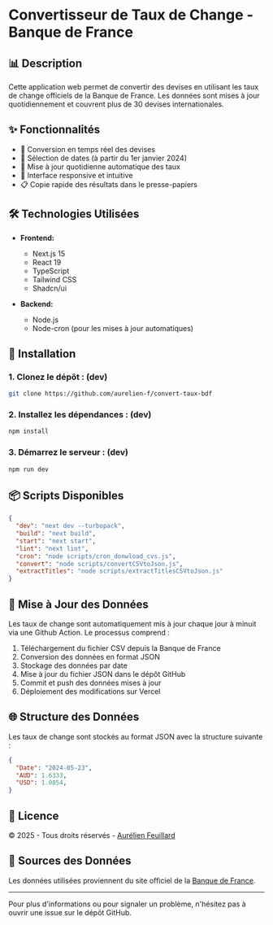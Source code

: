 # Convertisseur de Taux de Change - Banque de France

## 📊 Description

Cette application web permet de convertir des devises en utilisant les taux de change officiels de la Banque de France. Les données sont mises à jour quotidiennement et couvrent plus de 30 devises internationales.

## ✨ Fonctionnalités

- 💱 Conversion en temps réel des devises
- 📅 Sélection de dates (à partir du 1er janvier 2024)
- 🔄 Mise à jour quotidienne automatique des taux
- 📱 Interface responsive et intuitive
- 📋 Copie rapide des résultats dans le presse-papiers

## 🛠️ Technologies Utilisées

- **Frontend:**
  - Next.js 15
  - React 19
  - TypeScript
  - Tailwind CSS
  - Shadcn/ui

- **Backend:**
  - Node.js
  - Node-cron (pour les mises à jour automatiques)

## 🚀 Installation

### 1. Clonez le dépôt : (dev)

```bash
git clone https://github.com/aurelien-f/convert-taux-bdf
```

### 2. Installez les dépendances : (dev)

```bash
npm install
```

### 3. Démarrez le serveur : (dev)

```bash
npm run dev
```

## 📦 Scripts Disponibles

```json
{
  "dev": "next dev --turbopack",
  "build": "next build",
  "start": "next start",
  "lint": "next lint",
  "cron": "node scripts/cron_donwload_cvs.js",
  "convert": "node scripts/convertCSVtoJson.js",
  "extractTitles": "node scripts/extractTitlesCSVtoJson.js"
}
```

## 🔄 Mise à Jour des Données

Les taux de change sont automatiquement mis à jour chaque jour à minuit via une Github Action. Le processus comprend :

1. Téléchargement du fichier CSV depuis la Banque de France
2. Conversion des données en format JSON
3. Stockage des données par date
4. Mise à jour du fichier JSON dans le dépôt GitHub
5. Commit et push des données mises à jour
6. Déploiement des modifications sur Vercel

## 🌐 Structure des Données

Les taux de change sont stockés au format JSON avec la structure suivante :

```json
{
  "Date": "2024-05-23",
  "AUD": 1.6333,
  "USD": 1.0854,
}
```

## 📝 Licence

© 2025 - Tous droits réservés - [Aurélien Feuillard](https://www.aurelien-feuillard.fr)

## 🔗 Sources des Données

Les données utilisées proviennent du site officiel de la [Banque de France](https://www.banque-france.fr/fr/publications-et-statistiques/statistiques?theme%5B7194%5D=7194&sub_theme%5B7205%5D=7205).

---

Pour plus d'informations ou pour signaler un problème, n'hésitez pas à ouvrir une issue sur le dépôt GitHub.
